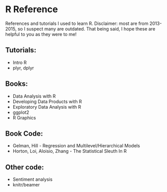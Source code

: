 # R Reference

References and tutorials I used to learn R. Disclaimer: most are from 2013-2015, so I suspect many are outdated. That being said, I hope these are helpful to you as they were to me!

## Tutorials:
- Intro R
- plyr, dplyr

## Books:
- Data Analysis with R
- Developing Data Products with R
- Exploratory Data Analysis with R
- ggplot2
- R Graphics

## Book Code:
- Gelman, Hill - Regression and Multilevel/Hierarchical Models
- Horton, Loi, Aloisio, Zhang - The Statistical Sleuth In R

## Other code:
- Sentiment analysis
- knitr/beamer


